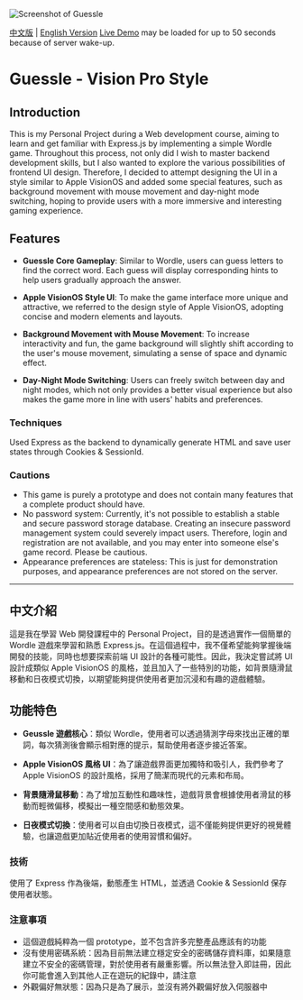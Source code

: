 
![Screenshot of Guessle](https://github.com/Danielnewheart/vision-pro-guessle/assets/87961226/156fd72d-ed34-4e97-8e7b-269fbdebaa38)

[中文版](#中文介紹) | [English Version](#guessle---vision-pro-style) 
[Live Demo](https://guessle-vision-pro-style.onrender.com/) may be loaded for up to 50 seconds because of server wake-up.

# Guessle - Vision Pro Style

## Introduction
This is my Personal Project during a Web development course, aiming to learn and get familiar with Express.js by implementing a simple Wordle game. Throughout this process, not only did I wish to master backend development skills, but I also wanted to explore the various possibilities of frontend UI design. Therefore, I decided to attempt designing the UI in a style similar to Apple VisionOS and added some special features, such as background movement with mouse movement and day-night mode switching, hoping to provide users with a more immersive and interesting gaming experience.

## Features

- **Guessle Core Gameplay**: Similar to Wordle, users can guess letters to find the correct word. Each guess will display corresponding hints to help users gradually approach the answer.

- **Apple VisionOS Style UI**: To make the game interface more unique and attractive, we referred to the design style of Apple VisionOS, adopting concise and modern elements and layouts.

- **Background Movement with Mouse Movement**: To increase interactivity and fun, the game background will slightly shift according to the user's mouse movement, simulating a sense of space and dynamic effect.

- **Day-Night Mode Switching**: Users can freely switch between day and night modes, which not only provides a better visual experience but also makes the game more in line with users' habits and preferences.

### Techniques

Used Express as the backend to dynamically generate HTML and save user states through Cookies & SessionId.

### Cautions

- This game is purely a prototype and does not contain many features that a complete product should have.
- No password system: Currently, it's not possible to establish a stable and secure password storage database. Creating an insecure password management system could severely impact users. Therefore, login and registration are not available, and you may enter into someone else's game record. Please be cautious.
- Appearance preferences are stateless: This is just for demonstration purposes, and appearance preferences are not stored on the server.

---

## 中文介紹
這是我在學習 Web 開發課程中的 Personal Project，目的是透過實作一個簡單的 Wordle 遊戲來學習和熟悉 Express.js。在這個過程中，我不僅希望能夠掌握後端開發的技能，同時也想要探索前端 UI 設計的各種可能性。因此，我決定嘗試將 UI 設計成類似 Apple VisionOS 的風格，並且加入了一些特別的功能，如背景隨滑鼠移動和日夜模式切換，以期望能夠提供使用者更加沉浸和有趣的遊戲體驗。

## 功能特色

- **Geussle 遊戲核心**：類似 Wordle，使用者可以透過猜測字母來找出正確的單詞，每次猜測後會顯示相對應的提示，幫助使用者逐步接近答案。

- **Apple VisionOS 風格 UI**：為了讓遊戲界面更加獨特和吸引人，我們參考了 Apple VisionOS 的設計風格，採用了簡潔而現代的元素和布局。

- **背景隨滑鼠移動**：為了增加互動性和趣味性，遊戲背景會根據使用者滑鼠的移動而輕微偏移，模擬出一種空間感和動態效果。

- **日夜模式切換**：使用者可以自由切換日夜模式，這不僅能夠提供更好的視覺體驗，也讓遊戲更加貼近使用者的使用習慣和偏好。

### 技術

使用了 Express 作為後端，動態產生 HTML，並透過 Cookie & SessionId 保存使用者狀態。

### 注意事項

- 這個遊戲純粹為一個 prototype，並不包含許多完整產品應該有的功能
- 沒有使用密碼系統：因為目前無法建立穩定安全的密碼儲存資料庫，如果隨意建立不安全的密碼管理，對於使用者有嚴重影響。所以無法登入即註冊，因此你可能會進入到其他人正在遊玩的紀錄中，請注意
- 外觀偏好無狀態：因為只是為了展示，並沒有將外觀偏好放入伺服器中
